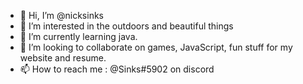 - 👋 Hi, I’m @nicksinks
- 👀 I’m interested in the outdoors and beautiful things
- 🌱 I’m currently learning java.
- 💞️ I’m looking to collaborate on games, JavaScript, fun stuff for my website and resume.
- 📫 How to reach me : @Sinks#5902 on discord

<!---
nicksinks/nicksinks is a ✨ special ✨ repository because its `README.md` (this file) appears on your GitHub profile.
You can click the Preview link to take a look at your changes.
--->
